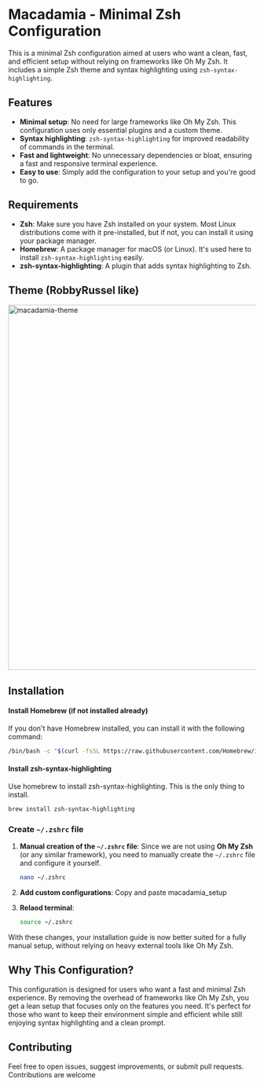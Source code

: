 # Macadamia - Minimal Zsh Configuration

This is a minimal Zsh configuration aimed at users who want a clean, fast, and efficient setup without relying on frameworks like Oh My Zsh. It includes a simple Zsh theme and syntax highlighting using `zsh-syntax-highlighting`.

## Features

- **Minimal setup**: No need for large frameworks like Oh My Zsh. This configuration uses only essential plugins and a custom theme.
- **Syntax highlighting**: `zsh-syntax-highlighting` for improved readability of commands in the terminal.
- **Fast and lightweight**: No unnecessary dependencies or bloat, ensuring a fast and responsive terminal experience.
- **Easy to use**: Simply add the configuration to your setup and you're good to go.

## Requirements

- **Zsh**: Make sure you have Zsh installed on your system. Most Linux distributions come with it pre-installed, but if not, you can install it using your package manager.
- **Homebrew**: A package manager for macOS (or Linux). It's used here to install `zsh-syntax-highlighting` easily.
- **zsh-syntax-highlighting**: A plugin that adds syntax highlighting to Zsh.

## Theme (RobbyRussel like) 
<img width="743" alt="macadamia-theme" src="https://github.com/user-attachments/assets/819dce45-40e4-4728-92d7-ff4b118b4e8c" />


## Installation

#### Install Homebrew (if not installed already)

If you don't have Homebrew installed, you can install it with the following command:

```bash
/bin/bash -c "$(curl -fsSL https://raw.githubusercontent.com/Homebrew/install/HEAD/install.sh)"
```

#### Install zsh-syntax-highlighting

Use homebrew to install zsh-syntax-highlighting. This is the only thing to install.
```bash
brew install zsh-syntax-highlighting
```

### Create `~/.zshrc` file


1. **Manual creation of the `~/.zshrc` file**: Since we are not using **Oh My Zsh** (or any similar framework), you need to manually create the `~/.zshrc` file and configure it yourself.
    ```bash 
    nano ~/.zshrc
    ```
2. **Add custom configurations**: Copy and paste macadamia_setup

3. **Relaod terminal**:
    ```bash
   source ~/.zshrc
   ``` 

With these changes, your installation guide is now better suited for a fully manual setup, without relying on heavy external tools like Oh My Zsh.


## Why This Configuration?

This configuration is designed for users who want a fast and minimal Zsh experience. By removing the overhead of frameworks like Oh My Zsh, you get a lean setup that focuses only on the features you need. It's perfect for those who want to keep their environment simple and efficient while still enjoying syntax highlighting and a clean prompt.

## Contributing

Feel free to open issues, suggest improvements, or submit pull requests. Contributions are welcome
